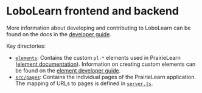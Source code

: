 # LoboLearn frontend and backend

More information about developing and contributing to LoboLearn can be found on the docs in the [developer guide](https://prairielearn.readthedocs.io/en/latest/dev-guide/).

Key directories:

- [`elements`](./elements/): Contains the custom `pl-*` elements used in PrairieLearn ([element documentation](https://prairielearn.readthedocs.io/en/latest/elements/)). Information on creating custom elements can be found on the [element developer guide](https://prairielearn.readthedocs.io/en/latest/devElements/).
- [`src/pages`](./src/pages/): Contains the individual pages of the PrairieLearn application. The mapping of URLs to pages is defined in [`server.ts`](./src/server.ts).

